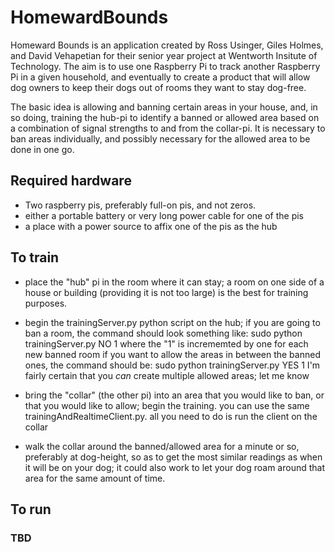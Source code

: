 # HomewardBounds
  Homeward Bounds is an application created by Ross Usinger, Giles Holmes, and David Vehapetian for their senior year project at Wentworth Insitute of Technology. The aim is to use one Raspberry Pi to track another Raspberry Pi in a given household, and eventually to create a product that will allow dog owners to keep their dogs out of rooms they want to stay dog-free. 

  The basic idea is allowing and banning certain areas in your house, and, in so doing, training the hub-pi to identify a banned or allowed area based on a combination of signal strengths to and from the collar-pi. It is necessary to ban areas individually, and possibly necessary for the allowed area to be done in one go.

## Required hardware
- Two raspberry pis, preferably full-on pis, and not zeros.
- either a portable battery or very long power cable for one of the pis
- a place with a power source to affix one of the pis as the hub

## To train
- place the "hub" pi in the room where it can stay; a room on one side of a house or building (providing it is not too large) is the best   for training purposes.

- begin the trainingServer.py python script on the hub; if you are going to ban a room, the command should look something like:
    sudo python trainingServer.py NO 1
      where the "1" is incrememted by one for each new banned room
  if you want to allow the areas in between the banned ones, the command should be:
    sudo python trainingServer.py YES 1
      I'm fairly certain that you *can* create multiple allowed areas; let me know 

- bring the "collar" (the other pi) into an area that you would like to ban, or that you would like to allow; begin the training. you can   use the same trainingAndRealtimeClient.py. all you need to do is run the client on the collar

- walk the collar around the banned/allowed area for a minute or so, preferably at dog-height, so as to get the most similar readings as     when it will be on your dog; it could also work to let your dog roam around that area for the same amount of time.

## To run
### TBD
